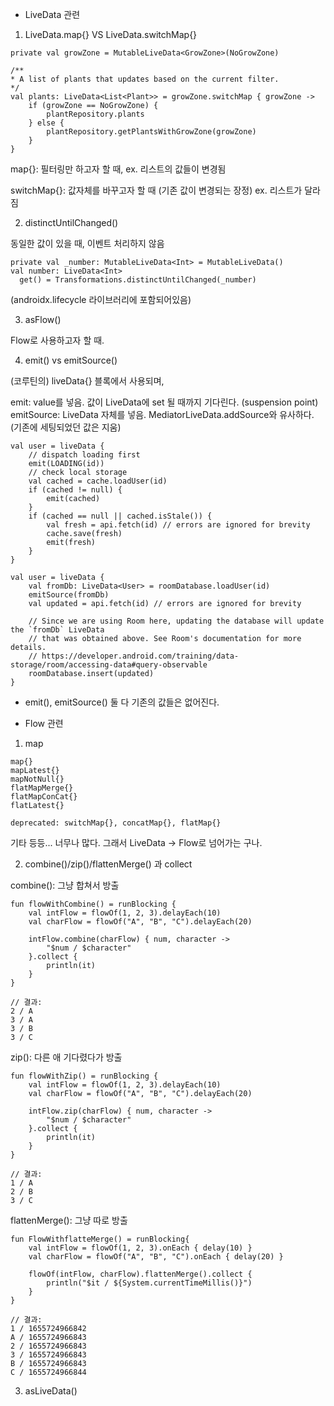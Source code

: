 - LiveData 관련

1. LiveData.map{} VS LiveData.switchMap{}

```
private val growZone = MutableLiveData<GrowZone>(NoGrowZone)

/**
* A list of plants that updates based on the current filter.
*/
val plants: LiveData<List<Plant>> = growZone.switchMap { growZone ->
    if (growZone == NoGrowZone) {
        plantRepository.plants
    } else {
        plantRepository.getPlantsWithGrowZone(growZone)
    }
}
```
map{}: 필터링만 하고자 할 때, ex. 리스트의 값들이 변경됨

switchMap{}: 값자체를 바꾸고자 할 때 (기존 값이 변경되는 장정) ex. 리스트가 달라짐

2. distinctUntilChanged()

동일한 값이 있을 때, 이벤트 처리하지 않음

```
private val _number: MutableLiveData<Int> = MutableLiveData()
val number: LiveData<Int>
  get() = Transformations.distinctUntilChanged(_number)
```

(androidx.lifecycle 라이브러리에 포함되어있음)

3. asFlow()

Flow로 사용하고자 할 때.

4. emit() vs emitSource()

(코루틴의) liveData{} 블록에서 사용되며,

emit: value를 넣음. 값이 LiveData에 set 될 때까지 기다린다. (suspension point)
emitSource: LiveData 자체를 넣음. MediatorLiveData.addSource와 유사하다. (기존에 세팅되었던 값은 지움)

```
val user = liveData {
    // dispatch loading first
    emit(LOADING(id))
    // check local storage
    val cached = cache.loadUser(id)
    if (cached != null) {
        emit(cached)
    }
    if (cached == null || cached.isStale()) {
        val fresh = api.fetch(id) // errors are ignored for brevity
        cache.save(fresh)
        emit(fresh)
    }
}
```

```
val user = liveData {
    val fromDb: LiveData<User> = roomDatabase.loadUser(id)
    emitSource(fromDb)
    val updated = api.fetch(id) // errors are ignored for brevity
    
    // Since we are using Room here, updating the database will update the `fromDb` LiveData
    // that was obtained above. See Room's documentation for more details.
    // https://developer.android.com/training/data-storage/room/accessing-data#query-observable
    roomDatabase.insert(updated)
}
```

* emit(), emitSource() 둘 다 기존의 값들은 없어진다.

- Flow 관련

1. map

```
map{}
mapLatest{}
mapNotNull{}
flatMapMerge{}
flatMapConCat{}
flatLatest{}

deprecated: switchMap{}, concatMap{}, flatMap{}
```
기타 등등... 너무나 많다. 그래서 LiveData -> Flow로 넘어가는 구나.

2. combine()/zip()/flattenMerge() 과 collect

combine(): 그냥 합쳐서 방출

```
fun flowWithCombine() = runBlocking {
    val intFlow = flowOf(1, 2, 3).delayEach(10)
    val charFlow = flowOf("A", "B", "C").delayEach(20)

    intFlow.combine(charFlow) { num, character ->
        "$num / $character"
    }.collect {
        println(it)
    }
}

// 결과:
2 / A
3 / A
3 / B
3 / C
```

zip(): 다른 애 기다렸다가 방출

```
fun flowWithZip() = runBlocking {
    val intFlow = flowOf(1, 2, 3).delayEach(10)
    val charFlow = flowOf("A", "B", "C").delayEach(20)

    intFlow.zip(charFlow) { num, character ->
        "$num / $character"
    }.collect {
        println(it)
    }
}

// 결과:
1 / A
2 / B
3 / C
```

flattenMerge(): 그냥 따로 방출

```
fun FlowWithflatteMerge() = runBlocking{
    val intFlow = flowOf(1, 2, 3).onEach { delay(10) }
    val charFlow = flowOf("A", "B", "C").onEach { delay(20) }

    flowOf(intFlow, charFlow).flattenMerge().collect {
        println("$it / ${System.currentTimeMillis()}")
    }
}

// 결과:
1 / 1655724966842
A / 1655724966843
2 / 1655724966843
3 / 1655724966843
B / 1655724966843
C / 1655724966844
```

3. asLiveData()

